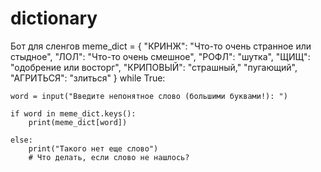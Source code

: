 # dictionary
Бот для сленгов
meme_dict = {
            "КРИНЖ": "Что-то очень странное или стыдное",
            "ЛОЛ": "Что-то очень смешное",
            "РОФЛ": "шутка", 
            "ЩИЩ": "одобрение или восторг",
            "КРИПОВЫЙ": "страшный," "пугающий",
            "АГРИТЬСЯ": "злиться" 
                }
while True: 
    
    word = input("Введите непонятное слово (большими буквами!): ")
    
    if word in meme_dict.keys():
        print(meme_dict[word])
     
    else:
        print("Такого нет еще слово")
        # Что делать, если слово не нашлось?
        
